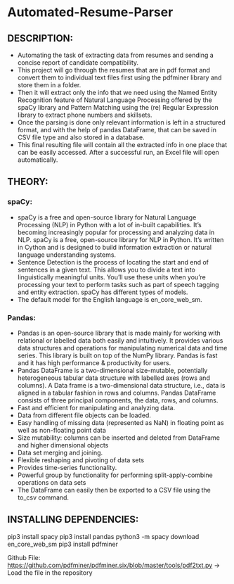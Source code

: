 # Automated-Resume-Parser

## DESCRIPTION: 

* Automating the task of extracting data from resumes and sending a concise report of candidate compatibility. 
* This project will go through the resumes that are in pdf format and convert them to individual text files first using the pdfminer library and store them in a folder. 
* Then it will extract only the info that we need using the Named Entity Recognition feature of Natural Language Processing offered by the spaCy library and Pattern Matching using the (re) Regular Expression library to extract phone numbers and skillsets. 
* Once the parsing is done only relevant information is left in a structured format, and with the help of pandas DataFrame, that can be saved in CSV file type and also stored in a database. 
* This final resulting file will contain all the extracted info in one place that can be easily accessed. After a successful run, an Excel file will open automatically.

## THEORY:

### spaCy:
* spaCy is a free and open-source library for Natural Language Processing (NLP) in Python with a lot of in-built capabilities. It’s becoming increasingly popular for processing and analyzing data in NLP. spaCy is a free, open-source library for NLP in Python. It’s written in Cython and is designed to build information extraction or natural language understanding systems.
* Sentence Detection is the process of locating the start and end of sentences in a given text. This allows you to divide a text into linguistically meaningful units. You’ll use these units when you’re processing your text to perform tasks such as part of speech tagging and entity extraction.
spaCy has different types of models. 
* The default model for the English language is en_core_web_sm.

### Pandas:
* Pandas is an open-source library that is made mainly for working with relational or labelled data both easily and intuitively. It provides various data structures and operations for manipulating numerical data and time series. This library is built on top of the NumPy library. Pandas is fast and it has high performance & productivity for users.
* Pandas DataFrame is a two-dimensional size-mutable, potentially heterogeneous tabular data structure with labelled axes (rows and columns). A Data frame is a two-dimensional data structure, i.e., data is aligned in a tabular fashion in rows and columns. Pandas DataFrame consists of three principal components, the data, rows, and columns.
* Fast and efficient for manipulating and analyzing data.
* Data from different file objects can be loaded.
* Easy handling of missing data (represented as NaN) in floating point as well as non-floating point data
* Size mutability: columns can be inserted and deleted from DataFrame and higher dimensional objects
* Data set merging and joining.
* Flexible reshaping and pivoting of data sets
* Provides time-series functionality.
* Powerful group by functionality for performing split-apply-combine operations on data sets
* The DataFrame can easily then be exported to a CSV file using the to_csv command.


## INSTALLING DEPENDENCIES:
pip3 install spacy
pip3 install pandas
python3 -m spacy download en_core_web_sm
pip3 install pdfminer

Github File: https://github.com/pdfminer/pdfminer.six/blob/master/tools/pdf2txt.py
→ Load the file in the repository
